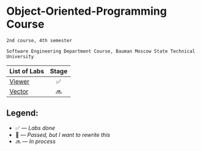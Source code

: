 # Object-Oriented-Programming Course

    2nd course, 4th semester

    Software Engineering Department Course, Bauman Moscow State Technical University

| List of Labs  |     Stage     |
| ------------- |:-------------:|
|[Viewer](https://github.com/gofixyourself/Object-Oriented-Programming/tree/master/Viewer)|:white_check_mark:|
|[Vector](https://github.com/gofixyourself/Object-Oriented-Programming/tree/Vector/Vector)|:soon:|

## Legend:

* :white_check_mark: — *Labs done*
* :no_good: — *Passed, but I want to rewrite this*
* :soon: — *In process*
